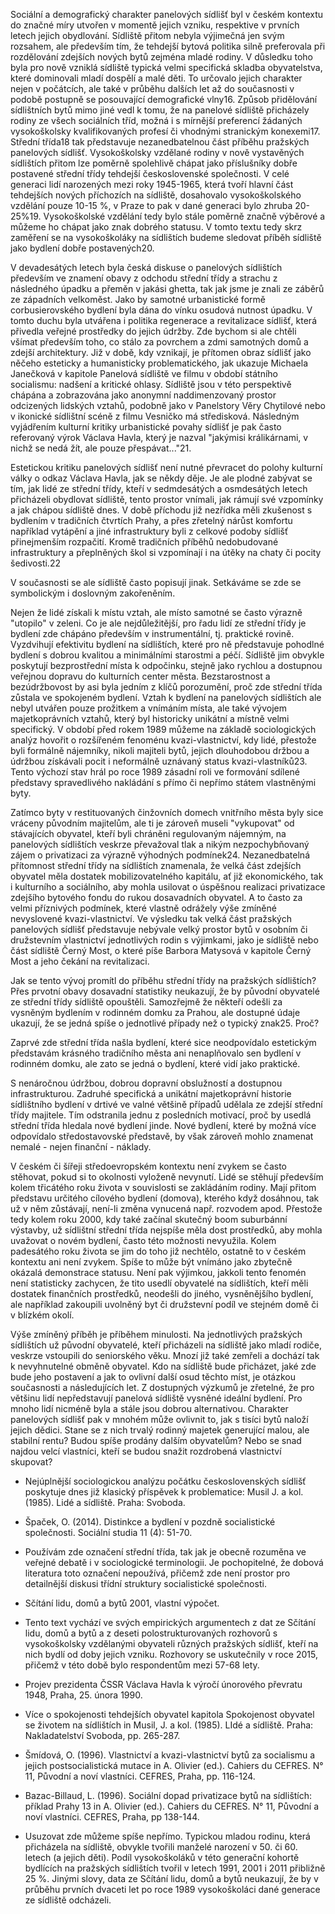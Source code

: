 Sociální a demografický charakter panelových sídlišť byl v českém kontextu do značné míry utvořen v momentě jejich vzniku, respektive v prvních letech jejich obydlování. Sídliště přitom nebyla výjimečná jen svým rozsahem, ale především tím, že tehdejší bytová politika silně preferovala při rozdělování zdejších nových bytů zejména mladé rodiny. V důsledku toho byla pro nově vzniklá sídliště typická velmi specifická skladba obyvatelstva, které dominovali mladí dospělí a malé děti. To určovalo jejich charakter nejen v počátcích, ale také v průběhu dalších let až do současnosti v podobě postupně se posouvající demografické vlny16. Způsob přidělování sídlištních bytů mimo jiné vedl k tomu, že na panelové sídliště přicházely rodiny ze všech sociálních tříd, možná i s mírnější preferencí žádaných vysokoškolsky kvalifikovaných profesí či vhodnými stranickým konexemi17. Střední třída18 tak představuje nezanedbatelnou část příběhu pražských panelových sídlišť. Vysokoškolsky vzdělané rodiny v nově vystavěných sídlištích přitom lze poměrně spolehlivě chápat jako příslušníky dobře postavené střední třídy tehdejší československé společnosti. V celé generaci lidí narozených mezi roky 1945-1965, která tvoří hlavní část tehdejších nových příchozích na sídliště, dosahovalo vysokoškolského vzdělání pouze 10-15 %, v Praze to pak v dané generaci bylo zhruba 20-25%19. Vysokoškolské vzdělání tedy bylo stále poměrně značně výběrové a můžeme ho chápat jako znak dobrého statusu. V tomto textu tedy skrz zaměření se na vysokoškoláky na sídlištích budeme sledovat příběh sídliště jako bydlení dobře postavených20.

V devadesátých letech byla česká diskuse o panelových sídlištích především ve znamení obavy z odchodu střední třídy a strachu z následného úpadku a přeměn v jakási ghetta, tak jak jsme je znali ze záběrů ze západních velkoměst. Jako by samotné urbanistické formě corbusierovského bydlení byla dána do vínku osudová nutnost úpadku. V tomto duchu byla utvářena i politika regenerace a revitalizace sídlišť, která přivedla veřejné prostředky do jejich údržby. Zde bychom si ale chtěli všímat především toho, co stálo za povrchem a zdmi samotných domů a zdejší architektury. Již v době, kdy vznikají, je přítomen obraz sídlišť jako něčeho esteticky a humanisticky problematického, jak ukazuje Michaela Janečková v kapitole Panelová sídliště ve filmu v období státního socialismu: nadšení a kritické ohlasy. Sídliště jsou v této perspektivě chápána a zobrazována jako anonymní naddimenzovaný prostor odcizených lidských vztahů, podobně jako v Panelstory Věry Chytilové nebo v ikonické sídlištní scéně z filmu Vesničko má středisková. Následným vyjádřením kulturní kritiky urbanistické povahy sídlišť je pak často referovaný výrok Václava Havla, který je nazval "jakýmisi králikárnami, v nichž se nedá žít, ale pouze přespávat..."21.

Estetickou kritiku panelových sídlišť není nutné převracet do polohy kulturní války o odkaz Václava Havla, jak se někdy děje. Je ale plodné zabývat se tím, jak lidé ze střední třídy, kteří v sedmdesátých a osmdesátých letech přicházeli obydlovat sídliště, tento prostor vnímali, jak rámují své vzpomínky a jak chápou sídliště dnes. V době příchodu již nezřídka měli zkušenost s bydlením v tradičních čtvrtích Prahy, a přes zřetelný nárůst komfortu například vytápění a jiné infrastruktury byli z celkové podoby sídlišť přinejmenším rozpačití. Kromě tradičních příběhů nedobudované infrastruktury a přeplněných škol si vzpomínají i na útěky na chaty či pocity šedivosti.22

V současnosti se ale sídliště často popisují jinak. Setkáváme se zde se symbolickým i doslovným zakořeněním.

Nejen že lidé získali k místu vztah, ale místo samotné se často výrazně "utopilo" v zeleni. Co je ale nejdůležitější, pro řadu lidí ze střední třídy je bydlení zde chápáno především v instrumentální, tj. praktické rovině. Vyzdvihují efektivitu bydlení na sídlištích, které pro ně představuje pohodlné bydlení s dobrou kvalitou a minimálními starostmi a péčí. Sídliště jim obvykle poskytují bezprostřední místa k odpočinku, stejně jako rychlou a dostupnou veřejnou dopravu do kulturních center města. Bezstarostnost a bezúdržbovost by asi byla jedním z klíčů porozumění, proč zde střední třída zůstala ve spokojeném bydlení. Vztah k bydlení na panelových sídlištích ale nebyl utvářen pouze prožitkem a vnímáním místa, ale také vývojem majetkoprávních vztahů, který byl historicky unikátní a místně velmi specifický. V období před rokem 1989 můžeme na základě sociologických analýz hovořit o rozšířeném fenoménu kvazi-vlastnictví, kdy lidé, přestože byli formálně nájemníky, nikoli majiteli bytů, jejich dlouhodobou držbou a údržbou získávali pocit i neformálně uznávaný status kvazi-vlastníků23. Tento výchozí stav hrál po roce 1989 zásadní roli ve formování sdílené představy spravedlivého nakládání s přímo či nepřímo státem vlastněnými byty.

Zatímco byty v restituovaných činžovních domech vnitřního města byly sice vráceny původním majitelům, ale ti je zároveň museli "vykupovat" od stávajících obyvatel, kteří byli chráněni regulovaným nájemným, na panelových sídlištích veskrze převažoval tlak a nikým nezpochybňovaný zájem o privatizaci za výrazně výhodných podmínek24. Nezanedbatelná přítomnost střední třídy na sídlištích znamenala, že velká část zdejších obyvatel měla dostatek mobilizovatelného kapitálu, ať již ekonomického, tak i kulturního a sociálního, aby mohla usilovat o úspěšnou realizaci privatizace zdejšího bytového fondu do rukou dosavadních obyvatel. A to často za velmi příznivých podmínek, které vlastně odrážely výše zmíněné nevyslovené kvazi-vlastnictví. Ve výsledku tak velká část pražských panelových sídlišť představuje nebývale velký prostor bytů v osobním či družstevním vlastnictví jednotlivých rodin s výjimkami, jako je sídliště nebo část sídliště Černý Most, o které píše Barbora Matysová v kapitole Černý Most a jeho čekání na revitalizaci.

Jak se tento vývoj promítl do příběhu střední třídy na pražských sídlištích? Přes prvotní obavy dosavadní statistiky neukazují, že by původní obyvatelé ze střední třídy sídliště opouštěli. Samozřejmě že někteří odešli za vysněným bydlením v rodinném domku za Prahou, ale dostupné údaje ukazují, že se jedná spíše o jednotlivé případy než o typický znak25. Proč?

Zaprvé zde střední třída našla bydlení, které sice neodpovídalo estetickým představám krásného tradičního města ani nenaplňovalo sen bydlení v rodinném domku, ale zato se jedná o bydlení, které vidí jako praktické.

S nenáročnou údržbou, dobrou dopravní obslužností a dostupnou infrastrukturou. Zadruhé specifická a unikátní majetkoprávní historie sídlištního bydlení v drtivé ve valné většině případů udělala ze zdejší střední třídy majitele. Tím odstranila jednu z posledních motivací, proč by usedlá střední třída hledala nové bydlení jinde. Nové bydlení, které by možná více odpovídalo středostavovské představě, by však zároveň mohlo znamenat nemalé - nejen finanční - náklady.

V českém či šířeji středoevropském kontextu není zvykem se často stěhovat, pokud si to okolnosti vyloženě nevynutí. Lidé se stěhují především kolem třicátého roku života v souvislosti se zakládáním rodiny. Mají přitom představu určitého cílového bydlení (domova), kterého když dosáhnou, tak už v něm zůstávají, není-li změna vynucená např. rozvodem apod. Přestože tedy kolem roku 2000, kdy také začínal skutečný boom suburbánní výstavby, už sídlištní střední třída nejspíše měla dost prostředků, aby mohla uvažovat o novém bydlení, často této možnosti nevyužila. Kolem padesátého roku života se jim do toho již nechtělo, ostatně to v českém kontextu ani není zvykem. Spíše to může být vnímáno jako zbytečně okázalá demonstrace statusu. Není pak výjimkou, jakkoli tento fenomén není statisticky zachycen, že tito usedlí obyvatelé na sídlištích, kteří měli dostatek finančních prostředků, neodešli do jiného, vysněnějšího bydlení, ale například zakoupili uvolněný byt či družstevní podíl ve stejném domě či v blízkém okolí.

Výše zmíněný příběh je příběhem minulosti. Na jednotlivých pražských sídlištích už původní obyvatelé, kteří přicházeli na sídliště jako mladí rodiče, veskrze vstoupili do seniorského věku. Mnozí již také zemřeli a dochází tak k nevyhnutelné obměně obyvatel. Kdo na sídliště bude přicházet, jaké zde bude jeho postavení a jak to ovlivní další osud těchto míst, je otázkou současnosti a následujících let. Z dostupných výzkumů je zřetelné, že pro většinu lidí nepředstavují panelová sídliště vysněné ideální bydlení. Pro mnoho lidí nicméně byla a stále jsou dobrou alternativou. Charakter panelových sídlišť pak v mnohém může ovlivnit to, jak s tisíci bytů naloží jejich dědici. Stane se z nich trvalý rodinný majetek generující malou, ale stabilní rentu? Budou spíše prodány dalším obyvatelům? Nebo se snad najdou velcí vlastníci, kteří se budou snažit rozdrobená vlastnictví skupovat?

- Nejúplnější sociologickou analýzu počátku československých sídlišť poskytuje dnes již klasický příspěvek k problematice: Musil J. a kol. (1985). Lidé a sídliště. Praha: Svoboda.

- Špaček, O. (2014). Distinkce a bydlení v pozdně socialistické společnosti. Sociální studia 11 (4): 51-70.

- Používám zde označení střední třída, tak jak je obecně rozuměna ve veřejné debatě i v sociologické terminologii. Je pochopitelné, že dobová literatura toto označení nepoužívá, přičemž zde není prostor pro detailnější diskusi třídní struktury socialistické společnosti.

- Sčítání lidu, domů a bytů 2001, vlastní výpočet.

- Tento text vychází ve svých empirických argumentech z dat ze Sčítání lidu, domů a bytů a z deseti polostrukturovaných rozhovorů s vysokoškolsky vzdělanými obyvateli různých pražských sídlišť, kteří na nich bydlí od doby jejich vzniku. Rozhovory se uskutečnily v roce 2015, přičemž v této době bylo respondentům mezi 57-68 lety.

- Projev prezidenta ČSSR Václava Havla k výročí únorového převratu 1948, Praha, 25. února 1990.

- Více o spokojenosti tehdejších obyvatel kapitola Spokojenost obyvatel se životem na sídlištích in Musil, J. a kol. (1985). LIdé a sídliště. Praha: Nakladatelství Svoboda, pp. 265-287.

- Šmídová, O. (1996). Vlastnictví a kvazi-vlastnictví bytů za socialismu a jejich postsocialistická mutace in A. Olivier (ed.). Cahiers du CEFRES. N° 11, Původní a noví vlastníci. CEFRES, Praha, pp. 116-124.

- Bazac-Billaud, L. (1996). Sociální dopad privatizace bytů na sídlištích: příklad Prahy 13 in A. Olivier (ed.). Cahiers du CEFRES. N° 11, Původní a noví vlastníci. CEFRES, Praha, pp 138-144.

- Usuzovat zde můžeme spíše nepřímo. Typickou mladou rodinu, která přicházela na sídliště, obvykle tvořili manželé narození v 50. či 60. letech (a jejich děti). Podíl vysokoškoláků v této generační kohortě bydlících na pražských sídlištích tvořil v letech 1991, 2001 i 2011 přibližně 25 %. Jinými slovy, data ze Sčítání lidu, domů a bytů neukazují, že by v průběhu prvních dvaceti let po roce 1989 vysokoškoláci dané generace ze sídliště odcházeli.
